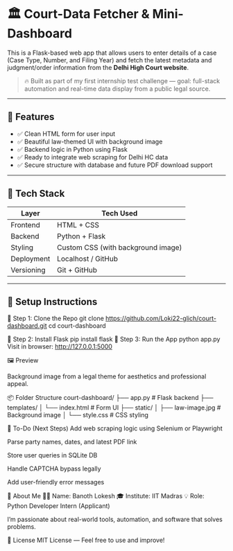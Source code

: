 # 🏛️ Court-Data Fetcher & Mini-Dashboard

This is a Flask-based web app that allows users to enter details of a case (Case Type, Number, and Filing Year) and fetch the latest metadata and judgment/order information from the **Delhi High Court website**.

> 🔥 Built as part of my first internship test challenge — goal: full-stack automation and real-time data display from a public legal source.

---

## 📌 Features

- ✅ Clean HTML form for user input
- ✅ Beautiful law-themed UI with background image
- ✅ Backend logic in Python using Flask
- ✅ Ready to integrate web scraping for Delhi HC data
- ✅ Secure structure with database and future PDF download support

---

## 🚀 Tech Stack

| Layer        | Tech Used          |
|--------------|--------------------|
| Frontend     | HTML + CSS         |
| Backend      | Python + Flask     |
| Styling      | Custom CSS (with background image) |
| Deployment   | Localhost / GitHub |
| Versioning   | Git + GitHub       |

---

## 🧰 Setup Instructions

🔹 Step 1: Clone the Repo
git clone https://github.com/Loki22-glich/court-dashboard.git
cd court-dashboard

🔹 Step 2: Install Flask
pip install flask
🔹 Step 3: Run the App
python app.py
Visit in browser: http://127.0.0.1:5000

🖼️ Preview

Background image from a legal theme for aesthetics and professional appeal.

📦 Folder Structure
court-dashboard/
├── app.py                  # Flask backend
├── templates/
│   └── index.html          # Form UI
├── static/
│   ├── law-image.jpg       # Background image
│   └── style.css           # CSS styling

🚧 To-Do (Next Steps)
 Add web scraping logic using Selenium or Playwright

 Parse party names, dates, and latest PDF link

 Store user queries in SQLite DB

 Handle CAPTCHA bypass legally

 Add user-friendly error messages

🙋 About Me
👨‍💻 Name: Banoth Lokesh
🎓 Institute: IIT Madras
💡 Role: Python Developer Intern (Applicant)

I’m passionate about real-world tools, automation, and software that solves problems.

📝 License
MIT License — Feel free to use and improve!
